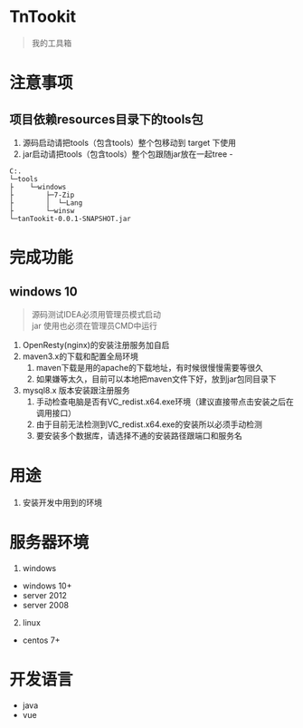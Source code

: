 # TnTookit
> 我的工具箱

# 注意事项
## 项目依赖resources目录下的tools包
1. 源码启动请把tools（包含tools）整个包移动到 target 下使用
2. jar启动请把tools（包含tools）整个包跟随jar放在一起tree -
```text
C:.
└─tools
├    └─windows
├        ├─7-Zip
├        │  └─Lang
├        └─winsw
└─tanTookit-0.0.1-SNAPSHOT.jar
```


# 完成功能
## windows 10
> 源码测试IDEA必须用管理员模式启动    
> jar 使用也必须在管理员CMD中运行   
1. OpenResty(nginx)的安装注册服务加自启
2. maven3.x的下载和配置全局环境
   1. maven下载是用的apache的下载地址，有时候很慢慢需要等很久
   2. 如果嫌等太久，目前可以本地把maven文件下好，放到jar包同目录下
3. mysql8.x 版本安装跟注册服务   
   1. 手动检查电脑是否有VC_redist.x64.exe环境（建议直接带点击安装之后在调用接口）
   2. 由于目前无法检测到VC_redist.x64.exe的安装所以必须手动检测
   3. 要安装多个数据库，请选择不通的安装路径跟端口和服务名
    

# 用途
1. 安装开发中用到的环境

# 服务器环境
1. windows 
- windows 10+
- server 2012
- server 2008
2. linux
- centos 7+

# 开发语言
- java
- vue